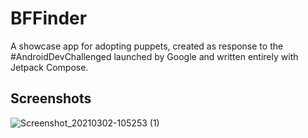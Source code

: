 # BFFinder

A showcase app for adopting puppets, created as response to the #AndroidDevChallenged launched by Google and written entirely with Jetpack Compose.

## Screenshots

![Screenshot_20210302-105253 (1)](https://user-images.githubusercontent.com/7533710/109631793-9b65cf80-7b46-11eb-800a-f5d447e7237d.png)

